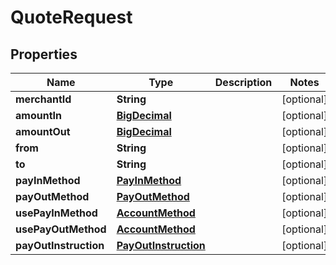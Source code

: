 # QuoteRequest

## Properties
Name | Type | Description | Notes
------------ | ------------- | ------------- | -------------
**merchantId** | **String** |  |  [optional]
**amountIn** | [**BigDecimal**](BigDecimal.md) |  |  [optional]
**amountOut** | [**BigDecimal**](BigDecimal.md) |  |  [optional]
**from** | **String** |  |  [optional]
**to** | **String** |  |  [optional]
**payInMethod** | [**PayInMethod**](PayInMethod.md) |  |  [optional]
**payOutMethod** | [**PayOutMethod**](PayOutMethod.md) |  |  [optional]
**usePayInMethod** | [**AccountMethod**](AccountMethod.md) |  |  [optional]
**usePayOutMethod** | [**AccountMethod**](AccountMethod.md) |  |  [optional]
**payOutInstruction** | [**PayOutInstruction**](PayOutInstruction.md) |  |  [optional]
